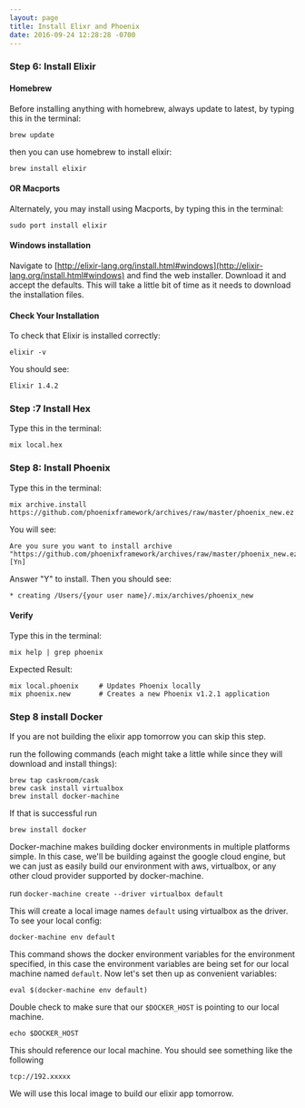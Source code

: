 ```yaml
---
layout: page
title: Install Elixr and Phoenix
date: 2016-09-24 12:28:28 -0700
---
```



### Step 6: Install Elixir

#### Homebrew

Before installing anything with homebrew, always update to latest,
by typing this in the terminal:

`brew update`

then you can use homebrew to install elixir:

 `brew install elixir`

#### OR Macports

Alternately, you may install using Macports, by typing this in the terminal:

`sudo port install elixir`

#### Windows installation

Navigate to [http://elixir-lang.org/install.html#windows](http://elixir-lang.org/install.html#windows) and find the web installer. Download it and accept the defaults. This will take a little bit of time as it needs to download the installation files.

#### Check Your Installation

To check that Elixir is installed correctly:

`elixir -v`

You should see:

`Elixir 1.4.2`

### Step :7 Install Hex

Type this in the terminal:

```
mix local.hex
```

### Step 8: Install Phoenix

Type this in the terminal:

```
mix archive.install https://github.com/phoenixframework/archives/raw/master/phoenix_new.ez
```

You will see:

```
Are you sure you want to install archive "https://github.com/phoenixframework/archives/raw/master/phoenix_new.ez"? [Yn]
```

Answer "Y" to install. Then you should see:

```
* creating /Users/{your user name}/.mix/archives/phoenix_new
```

#### Verify
Type this in the terminal:
```
mix help | grep phoenix
```

Expected Result:

```
mix local.phoenix     # Updates Phoenix locally
mix phoenix.new       # Creates a new Phoenix v1.2.1 application
```


### Step 8 install Docker
If you are not building the elixir app tomorrow you can skip this step.

run the following commands (each might take a little while since they will download and install things):

```
brew tap caskroom/cask
brew cask install virtualbox
brew install docker-machine
```

If that is successful run

`brew install docker`

Docker-machine makes building docker environments in multiple platforms simple. In this case, we'll be building against the google cloud engine, but we can just as easily build our environment with aws, virtualbox, or any other cloud provider supported by docker-machine.



run `docker-machine create --driver virtualbox default`


This will create a local image names `default` using virtualbox as the driver. To see your local config:

```
docker-machine env default
```

This command shows the docker environment variables for the environment specified, in this case the environment variables are being set for our local machine named `default`.  Now let's set then up as convenient variables:

```
eval $(docker-machine env default)
```

Double check to make sure that our `$DOCKER_HOST` is pointing to our local machine.

`echo $DOCKER_HOST`

This should reference our local machine. You should see something like the following

`tcp://192.xxxxx`

 We will use this local image to build our elixir app tomorrow.
